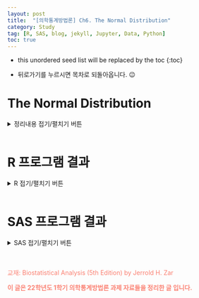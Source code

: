 ```yaml
---
layout: post
title:  "[의학통계방법론] Ch6. The Normal Distribution"
category: Study
tag: [R, SAS, blog, jekyll, Jupyter, Data, Python]
toc: true
---
```

* this unordered seed list will be replaced by the toc
{:toc}

- 뒤로가기를 누르시면 목차로 되돌아옵니다. 😉

# The Normal Distribution

<details>
<summary>
정리내용 접기/펼치기 버튼
</summary>
<div markdown="1">

## 6.1 

## 6.2

## 6.3

## 6.4

## 6.5

## 6.6

## 6.7

## 6.8

</div>
</details>

<br/>

# R 프로그램 결과

<details>
<summary>
R 접기/펼치기 버튼
</summary>
<div markdown="1">

**패키지**
<details>
<summary>
설치된 패키지 접기/펼치기 버튼
</summary>

``` r
getwd()
```

    ## [1] "C:/git_blog/study/img/ch6"

``` r
#install.packages("readxl")
#install.packages('ggplot2')
#install.packages("Hmisc")
#install.packages("survey")
#install.packages("vegan")
#install.packages("dplyr")
#install.packages("kableExtra")
#install.packages("psych")
library('Hmisc')
library('readxl')
library('ggplot2')
library('vegan')
library('dplyr')
library('kableExtra')
library('psych')
```

</details>

**엑셀파일불러오기**

``` r
#모든 시트를 하나의 리스트로 불러오는 함수
read_excel_allsheets <- function(file, tibble = FALSE) {
  sheets <- readxl::excel_sheets(file)
  x <- lapply(sheets, function(X) readxl::read_excel(file, sheet = X))
  if(!tibble) x <- lapply(x, as.data.frame)
  names(x) <- sheets
  x
}
```

## 6장

**6장 연습문제 불러오기**

``` r
#data_chap06에 연습문제 6장 모든 문제 저장
data_chap06 <- read_excel_allsheets("data_chap06.xls")

#연습문제 각각 데이터 생성
for (x in 1:length(data_chap06)){
  assign(paste0('ex6_',c(3,4,7))[x],data_chap06[x])
  }

#연습문제 데이터 형식을 리스트에서 데이터프레임으로 변환
for (x in 1:length(data_chap06)){
  assign(paste0('ex6_',c(3,4,7))[x],data.frame(data_chap06[x]))
  }
```



### EXAMPLE 6.1a

![](C:/git_blog/study/img/ch6/6-1a.png)

``` r
x <- seq(30,90, length=200)
ar_x = seq(66,90,0.001)
x_p = c(ar_x, rev(ar_x))
ar_y=dnorm(ar_x, mean=60, sd=10)
y_p = c(rep(0,length(ar_y)),rev(ar_y))
ar_x2=seq(77.5,90,0.001)
x_p2= c(ar_x2, rev(ar_x2))
ar_y2=dnorm(ar_x2, mean=60, sd=10)
y_p2=c(rep(0,length(ar_y2)), rev(ar_y2))
plot(x, dnorm(x,mean=60, sd=10), type='l',xlab='Xi in millimeters', ylab="Y", yaxt="n",main="Example 6.1a : Calculating Proportions of a Normal Distribution of Bone Lengths")
polygon(x_p,y_p, col='#8dd3c7', density=30)
polygon(x_p2,y_p2, col='#ffffb3', density=50)
arrows(66,dnorm(66,60,10),66,0, angle=0)
text(57,0.006,labels='66',adj=0, cex=2, col='#007266')
arrows(77.5,dnorm(77.5,60,10),77.5,0, angle=0)
text(80,0.017,labels='77.5',adj=0, cex=2, col='#007266')
arrows(60,0.005,66,0,length=0.25, angle=30,code=2)
arrows(80,0.015,77.5,0.009,length=0.25, angle=30,code=2)
```

![](C:/git_blog/study/img/ch6/unnamed-chunk-2-1.png)

**$Q$.6.1a.1 ) What proportion of the population of bone lengths is larger than 66 $mm$?**

``` r
#1
prop <- round((1-pnorm(66,60,10))*100,2)
cat("proportion of the population of bone lengths larer than 66 =",prop,"%")
```

    ## proportion of the population of bone lengths larer than 66 = 27.43 %

$$
\begin{aligned}
Z=\frac{X_i-\mu}{\sigma}=\frac{66\ mm - 60\ mm}{10\ mm} = 0.60\\
\\
P(X_i > 66\ mm) = P(Z>0.60)=0.2743\ or\ 27.43\ \%
\end{aligned}
$$

측정된 뼈 길이는 $$ \mu = 60mm$$이고, $$ \sigma=10mm$$인 정규분포를 따르고 있다.

해당 분포에서 뼈길이가 66mm 이상인 사람이 추출될 확률을 구하기 위해 pnorm 함수를 이용하였다.

그 결과, 뼈 길이가 66mm이상인 사람이 추출될 확률은 0.2473(24.73%)로 계산되었다.


**$Q$.6.1a.2 ) What is the probability of picking, at random from this population, a bone larger than 66 $mm$?**

``` r
#2
prob <- round((1-pnorm(66,60,10)),4)
cat("probability of picking a bone lengths larer than 66 =",prob)
```

    ## probability of picking a bone lengths larer than 66 = 0.2743

$$
\begin{aligned}
Probability\ of\ picking\ a\ bone\ lengths\ larger\ than\ 66\ mm =\ 0.2743
\end{aligned}
$$

**$Q$.6.1a.3 ) If there are 2000 bone lengths in population, how many of them are greater than 66 $mm$?**

``` r
#3
popu <- round(2000*(1-pnorm(66,60,10)))
cat("population of bone length is greater than 66 mm in 2000 =",popu)
```

    ## population of bone length is greater than 66 mm in 2000 = 549

$$
\begin{aligned}
Population\ of\ bone\ length\ greater\ than\ 66\ mm\ in\ 2000\ =\ (0.2743)*(2000)=549
\end{aligned}
$$

인구집단이 2000명일 경우, 뼈길이가 66mm이상인 사람의 수를 구해보자

**#1**에서 계산된 확률 0.2473을 인구수인 2000에 곱하였고,

그 결과 2000명 중 549명의 뼈 길이가 66mm이상임을 알 수 있다.

**$Q$.6.1a.4 ) What proportion of the population is smaller than 66 $mm$ ?**

``` r
#4
prob <- round((pnorm(66,60,10)),4)
cat("probability of picking a bone lengths smaller than 66 =",prob)
```

    ## probability of picking a bone lengths smaller than 66 = 0.7257

$$
\begin{aligned}
P(X_i < 66\ mm) = 1-P(X_i > 66\ mm) =1-0.2743=0.7257
\end{aligned}
$$

뼈 길이가 66mm이하일 확률을 계산하였다.

**#1**에서 구한 66mm이상일 확률과 반대되는 값으로 1에서 66mm이상일 확률을 뺐다.

해당 값은 0.7257임을 확인할 수 있다.

**$Q$.6.1a.5 ) What proportion of this population lies between 60 and 66 $mm$?**

``` r
#5
p_60 <- 1-pnorm(60,60,10) # larger than 60 mm
p_66 <- 1-pnorm(66,60,10) # larger than 66 mm
p_60_66 <- round(p_60 - p_66,4)
cat("proportion between 60 and 66 = ",p_60,"-",round(p_66,4)," = ",p_60_66," or",round(p_60_66*100,2),"%")
```

    ## proportion between 60 and 66 =  0.5 - 0.2743  =  0.2257  or 22.57 %

$$
\begin{aligned}
P(60\ mm<X_i < 66\ mm) = 0.5-0.2743=0.2257
\end{aligned}
$$       

뼈 길이가 60mm이상 66mm이하일  확률을  구하였다.

(이는 정규분포로 변환한 $$0<Z<0.6$$ 구간과 값이 동일하다)

60mm이하일 확률에서 66mm이상일 확률을 뺀 값으로 p-value는 0.2257임을 확인할 수 있다.

**$Q$.6.1a.6 ) What portion of the area under the normal curve lies to the right of 77.5 $mm$?**

``` r
#6
prop <- round((1-pnorm(77.5,60,10))*100,2)
cat("proportion of the population of bone lengths larer than 77.5 =",prop,"%")
```

    ## proportion of the population of bone lengths larer than 77.5 = 4.01 %

$$
\begin{aligned}
Z=\frac{X_i-\mu}{\sigma}=\frac{77.5\ mm - 60\ mm}{10\ mm} = 1.75\\
\\
P(X_i > 77.5\ mm) = P(Z>1.75)=0.0401\ or\ 4.01\ \%
\end{aligned}
$$

뼈 길이가 77.5mm 이상일 확률을 구하였다.

해당 값을 구하기 위해 표준화를 실시하였고,

표준정규분포의 확률을 구한 결과 뼈 길이가 77.5mm이상일 확률은 0.0401(4.01%)로 계산되었다.

**$Q$.6.1a.7 ) If there are 2000 bone lengths in population, how many of them are greater than 77.5 $mm$?**

``` r
#7
popu <- round(2000*(1-pnorm(77.5,60,10)))
cat("population of bone length is greater than 77.5 mm in 2000 =",popu)
```

    ## population of bone length is greater than 77.5 mm in 2000 = 80

$$
\begin{aligned}
Population\ of\ bone\ length\ greater\ than\ 77.5\ mm\ in\ 2000\ =\ (0.0401)*(2000)=80
\end{aligned}
$$

인구 2000명에서 뼈 길이가 77.5mm이상인 사람의 수는 80명이다.

**$Q$.6.1a.8 ) What is the probability of selecting at random from this population a bone measuring between 66 and 77.5 $mm$ in length?**

``` r
#8
p_66 <- 1-pnorm(66,60,10) # larger than 66 mm
p_77_5 <- 1-pnorm(77.5,60,10) # larger than 77.5 mm
p_66_77_5 <- round(p_66 - p_77_5,4)
cat("proportion between 66 and 77.5 = ",round(p_66,4),"-",round(p_77_5,4)," = ",p_66_77_5," or",round(p_66_77_5*100,2),"%")
```

    ## proportion between 66 and 77.5 =  0.2743 - 0.0401  =  0.2342  or 23.42 %

$$
\begin{aligned}
P(66\ mm <X_i < 77.5\ mm) = 0.2743-0.0401=0.2342
\end{aligned}
$$

뼈 길이가 60mm에서 77.5mm 사이일 확률을 나타낸 값으로 이는 60mm이하 확률에서 77.5mm이하일 확률을 뺀 값으로 나타낼 수 있다.

그 결과 p-value는 0.2342이다.

Example6.1a를 통해 분포의 평균으로부터 값이 멀어질수록 나타날 확률이 작아지는 것을 확인할 수 있다.

### EXAMPLE b

![](C:/git_blog/study/img/ch6/6-1b.png)

``` r
#normal distribution plot 
x <- seq(-25,150, length=300)
#45구간
ar_x = seq(-25,45,0.001)
x_p = c(ar_x, rev(ar_x))
ar_y=dnorm(ar_x, mean=65, sd=25)
y_p = c(rep(0,length(ar_y)),rev(ar_y))
##85구간
ar_x2=seq(85,150,0.001)
x_p2= c(ar_x2, rev(ar_x2))
ar_y2=dnorm(ar_x2, mean=65, sd=25)
y_p2=c(rep(0,length(ar_y2)), rev(ar_y2))
#plot
plot(x, dnorm(x,mean=65, sd=25), type='l',xlab='X,in mg/100ml', ylab="Y", yaxt="n",main="Example 6.1b : Calculating Proportions of a Normal Distribution of Sucrose Concentration")
polygon(x_p,y_p, col='#8dd3c7', density=50)
polygon(x_p2,y_p2, col='#8dd3c7', density=50)
arrows(45,dnorm(45,65,25),45,0, angle=0)
text(20,0.012,labels='45',adj=0, cex=2, col='#007266')
arrows(85,dnorm(85,65,25),85,0, angle=0)
text(105,0.012,labels='85',adj=0, cex=2, col='#007266')
arrows(30,0.012,45,0.0115,length=0.25, angle=30,code=2)
arrows(100,0.012,85,0.0115,length=0.25, angle=30,code=2)
```

![](C:/git_blog/study/img/ch6/unnamed-chunk-11-1.png)

**$Q$ 6.1b.1) What proportion of the population is greater than $85\ mg\ /\ 100\ ml$ ?**

``` r
#1
prop <- round(((1-pnorm(85,65,25))*100),2)
cat("proportion of the population of Sucrose Concentration larger than 85mg/100ml =",prop,"%")
```

    ## proportion of the population of Sucrose Concentration larger than 85mg/100ml = 21.19 %

$$
\begin{aligned}
Z = \frac{X_i-\mu}{\sigma}= \frac{85\ mg/100ml - 65\ mg/100ml}{25\ mg/100ml}=0.8\\
P(X_i > 85\ mg/100ml) = P(Z > 0.8)=0.2199\ or\ 21.19\ \%
\end{aligned}
$$

측정된 당 농도(sucrose concentration)은  $$\mu = 65mg/100ml$$이고, $$\sigma=25mg/100ml$$인  정규분포를  따른다.

당농도가 85mg/100ml 이상일 확률을 구한 값으로 0.2119(21.19%)로 계산되었다.

**$Q$ 6.1b.2) What proportion of the population is less than $45\ mg\ /\ 100\ ml$ ?**

``` r
#2
prop <- round(((pnorm(45,65,25))*100),2)
cat("proportion of the population of Sucrose Concentration less than 45mg/100ml =",prop,"%")
```

    ## proportion of the population of Sucrose Concentration less than 45mg/100ml = 21.19 %

$$
\begin{aligned}
Z = \frac{X_i-\mu}{\sigma}= \frac{45\ mg/100ml - 65\ mg/100ml}{25\ mg/100ml}=-\ 0.8\\
P(X_i < 45\ mg/100ml) = P(Z < -\ 0.8)=0.2199\ or\ 21.19\ \%
\end{aligned}
$$  

**#1**과 같은 값이 나오는 이유는 45mg/100ml와 85mg/100ml는 평균 65mg/100ml 기준으로 대칭을 이루기 때문이다.

**$Q$ 6.1b.3) What proportion of the population lies between $45$ and $85\ mg\ /\ 100\ ml$ ?**

``` r
#3
p_45 <- round(pnorm(45,65,25),4) #less than 45
p_85 <- round(1-pnorm(85,65,25),4)#larger than 85
p_45_85 <- round((1-(p_45+p_85))*100,2) #between 45 and 85
cat("proportion of the population of Sucrose Concentration between 45 and 85mg/100ml =",p_45_85,"%")
```

    ## proportion of the population of Sucrose Concentration between 45 and 85mg/100ml = 57.62 %

$$
\begin{aligned}
P(45\ mg/100ml < X_i < 85\ mg/100ml) &= P(-0.80 < Z < 0.80)\\
&= 1-P(Z < -0.80\ or\ Z>0.80)\\
&= 1-(0.2119+0.2119)\\
&= 1-0.4138\\
&= 0.5767\ or\ 57.62\ \%
\end{aligned}
$$
당농도가 45mg/100ml와 85mg/100ml 사이의 값을 가질 확률의 값으로 0.5762가 계산되었다.

### EXAMPLE 6.2

![](C:/git_blog/study/img/ch6/6-2.png)

**$Q$ 6.2.1) A population of one-year-old children's chest circumstances has $\mu=47.0\ cm$ and $\sigma = 12.0\ cm$, what is the probability of drawing from it a random sample of nine measurements that has a mean larger than 50.0$cm$ ?**

``` r
#1
mu <- 47 ; sigma <- 12 ; n <- 9
sigma_xbar <- sigma/sqrt(n)
z <- (50-mu)/sigma_xbar
p <- 1-pnorm(z)
cat("Probability of mean larger than 50.0cm = ",round(p,4))
```

    ## Probability of mean larger than 50.0cm =  0.2266

$$
\begin{aligned}
\sigma_{\bar{X}} = \frac{12.0\ cm}{\sqrt 9} = 4.0\ cm \\
Z = \frac{\bar{X}-\mu}{\sigma_{\bar{X}}} = \frac{50.0\ cm\ -\ 47.0\ cm}{4.0\ cm} = 0.75 \\
P(\bar{X} > 50.0\ cm) &= 1 - P(\bar{X} < 50.0\ cm) \\
&= P(Z>0.75) \\
&= 0.2266
\end{aligned}
$$

1세 아동의 모집단의 가슴둘레 분포는 $$\mu=47cm$$이고, $$\sigma=12cm$$인 정규분포를 따른다.

9명의 아동을 추출했을 때의 표준오차는 $$\frac{\sigma}{\sqrt{n}}=\frac{12}{\sqrt{9}}=4cm$$

$$\overline{x}$$
$$\frac{(\overline{X}-\mu)} {\sigma_{\overline{x}}} = \frac{50-47}{4} = 0.75$$

$$P(\overline{X}>50)=P(Z>0.75)=0.2266$$

따라서 1세 아동 집단에서 가슴둘레의 평균이 50cm보다 큰 9명이 추출될 확률은 0.2266이다.

**$Q$ 6.2.2) What is the probability of drawing a sample of 25 measurements from the preceding population and finding that the mean of this sample is less than $40.0 cm$?**

``` r
#2
mu <- 47 ; sigma <- 12 ; n <- 25
sigma_xbar <- sigma/sqrt(n)
z <- (40-mu)/sigma_xbar
p <- pnorm(z)
cat("Probability of mean less than 47.0cm = ",round(p,4))
```

    ## Probability of mean less than 47.0cm =  0.0018

$$
\begin{aligned}
\sigma_{\bar{X}} = \frac{12.0\ cm}{\sqrt 25} = 2.4\ cm \\
Z = \frac{\bar{X}-\mu}{\sigma_{\bar{X}}} = \frac{40.0\ cm\ -\ 47.0\ cm}{4.0\ cm} = -2.92 \\
P(\bar{X} < 40.0\ cm) &= 1 - P(\bar{X} < 40.0\ cm) \\
&= P(Z>2.92) \\
&= 0.0018
\end{aligned}
$$

25명의 아동을 추출했을 때의 표준오차는 $$\frac{\sigma}{\sqrt{n}}=\frac{12}{\sqrt{25}}=2.4cm$$이다.

$$\frac{(\overline{X}-\mu)}{\sigma_{\overline{x}}}=\frac{40-47}{2.4}=-2.92$$

$$P(\overline{X}<40)=P(Z<-2.92)=0.0018$$

따라서 1세 아동 집단에서 가슴둘레의 평균이 40cm보다 작은 25명이 추출될 확률은 0.0018이다.

**$Q$ 6.2.3) If 500 random samples of size 25 are taken from the preceding population, how many of then would have means larger than 50.0 $cm$?**

``` r
#3
mu <- 47 ; sigma <- 12 ; n <- 25
sigma_xbar <- sigma/sqrt(n)
z <- (50-mu)/sigma_xbar
p <- 1-pnorm(z)
amount <- round(p,4)*500
cat("Amount of mean larger than 50.0cm = ",round(amount))
```

    ## Amount of mean larger than 50.0cm =  53

25명의 아동을 추출했을 때의 $$P(\overline{X}>50)$$는 $$P(Z>1.25)=0.1056$$이다.

표본의 수가 커질수록 추출될 확률의 값이 작아짐을 알 수 있다.

또한 평균으로부터 값이 멀어질수록 z값이 커져 p-value는 작아진다.

### EXAMPLE 6.3

![](C:/git_blog/study/img/ch6/6-3.png)

``` r
#데이터셋
ex6_3%>%
  kbl(caption = "EXAMPLE 6.3 dataset") %>%
  kable_minimal() %>%
  kable_styling(bootstrap_options = c("striped", "hover", "condensed", "responsive"))
```

<table class=" lightable-minimal table table-striped table-hover table-condensed table-responsive" style="font-family: &quot;Trebuchet MS&quot;, verdana, sans-serif; margin-left: auto; margin-right: auto; margin-left: auto; margin-right: auto;">
<caption>
EXAMPLE 6.3 dataset
</caption>
<thead>
<tr>
<th style="text-align:right;">
SBP
</th>
</tr>
</thead>
<tbody>
<tr>
<td style="text-align:right;">
121
</td>
</tr>
<tr>
<td style="text-align:right;">
125
</td>
</tr>
<tr>
<td style="text-align:right;">
128
</td>
</tr>
<tr>
<td style="text-align:right;">
134
</td>
</tr>
<tr>
<td style="text-align:right;">
136
</td>
</tr>
<tr>
<td style="text-align:right;">
138
</td>
</tr>
<tr>
<td style="text-align:right;">
139
</td>
</tr>
<tr>
<td style="text-align:right;">
141
</td>
</tr>
<tr>
<td style="text-align:right;">
144
</td>
</tr>
<tr>
<td style="text-align:right;">
145
</td>
</tr>
<tr>
<td style="text-align:right;">
149
</td>
</tr>
<tr>
<td style="text-align:right;">
151
</td>
</tr>
</tbody>
</table>

``` r
descriptives6.3  <- function(x) {
  x <- na.omit(x)
  n <- length(x)
  sum_x <- sum(x)
  sum_x2 <- sum(x^2)
  mean <- mean(x)
  ss <- sum_x2-(sum_x^2/12)
  s2 <- ss/(n-1)
  s <- sqrt(s2)
  s_err <- s/sqrt(n)
  out <- data.frame(n=n, Mean=round(mean,1) ,Sum_X=sum_x, Sum_x2 = sum_x2, Sum_of_Square=round(ss,4), variance=round(s2,4), std=round(s,2), std.err=round(s_err,1))
  return(out)
}

descriptives6.3 (ex6_3$SBP)%>%
  kbl(caption = "Descriptives ex6.3") %>%
  kable_minimal() %>%
  kable_styling(bootstrap_options = c("striped", "hover", "condensed", "responsive"))
```

<table class=" lightable-minimal table table-striped table-hover table-condensed table-responsive" style="font-family: &quot;Trebuchet MS&quot;, verdana, sans-serif; margin-left: auto; margin-right: auto; margin-left: auto; margin-right: auto;">
<caption>
Descriptives ex6.3
</caption>
<thead>
<tr>
<th style="text-align:right;">
n
</th>
<th style="text-align:right;">
Mean
</th>
<th style="text-align:right;">
Sum_X
</th>
<th style="text-align:right;">
Sum_x2
</th>
<th style="text-align:right;">
Sum_of_Square
</th>
<th style="text-align:right;">
variance
</th>
<th style="text-align:right;">
std
</th>
<th style="text-align:right;">
std.err
</th>
</tr>
</thead>
<tbody>
<tr>
<td style="text-align:right;">
12
</td>
<td style="text-align:right;">
137.6
</td>
<td style="text-align:right;">
1651
</td>
<td style="text-align:right;">
228111
</td>
<td style="text-align:right;">
960.9167
</td>
<td style="text-align:right;">
87.3561
</td>
<td style="text-align:right;">
9.35
</td>
<td style="text-align:right;">
2.7
</td>
</tr>
</tbody>
</table>

$$
\begin{aligned}
n&=12\\
\overline X &= \frac{1651\ mm}{12} = 137.6\ mm \\
SS &= 228,111\ m^2 - \frac{(1651\ mm)^2}{12}\\
&= 960.9167\ mm^2\\
s^2 &= \frac{960.9167\ mm^2}{11} = 87.3651\ mm^2\\
s &= \sqrt{87.3561\ mm^2} = 9.35\ mm\\
s_{\overline X} &= \frac{s}{\sqrt{n}}=\frac{9.35\ mm}{12}=2.7\ mm
\end{aligned}
$$

12마리 침팬치의 수축기 혈압데이터이다. 

$$\overline{X}=137.6mm, \ s=9.35mm, \ s_{\overline{X}}=2.7mm$$

붓스트랩을 통해 평균의 표준오차를 구하는 방법은 다음과 같다. 1000개의 붓스트랩 표본으로 계산을 해보면 다음과 같다.

``` r
boot.mean <- function(data,num){
  resamples <- lapply(1:num, function(i) sample(data,replace=T))
  r.mean <- sapply(resamples,mean)
  std.err <- sqrt(var(r.mean))
  list(std.err = std.err, resamples=resamples,mean=r.mean)
}

boot <- data.frame(std.err=boot.mean(ex6_3$SBP,1000)$std.err, mean=boot.mean(ex6_3$SBP,1000)$mean)
ggplot(boot,(aes(x=mean)))+
  geom_histogram(fill="#8dd3c7",color="#ffffb3",binwidth=0.8)+
  xlab("Means of Bootstrap data6_3") + ylab("Frequency") +
  ggtitle("Histogram of Bootstrap data6_3")+
  theme_bw()+
  theme(legend.position = "right")+
  theme(legend.text = element_text(size=15))+
  theme(legend.title = element_text(size=15))+
  theme(axis.text.x  = element_text(size=10))+
  theme(axis.text.y=element_text(size=10))+
  theme(axis.title = element_text(size=20))+
  theme(plot.title = element_text(size=16,hjust = 0.5))+
  annotate("text", x=130, y=120, label=paste0("Mean = ",round(mean(boot$mean),1)), size=5,hjust=0)+
  annotate("text", x=130, y=110, label=paste0("Std err = ",round(boot$std.err,1)), size=5,hjust=0)
```

![](C:/git_blog/study/img/ch6/unnamed-chunk-20-1.png)

|statistics|Original Data|Bootstrap Data|
|:-----|:-----|:-----|
|Mean|137.6 |137.7 |
|Standard Error|2.7 |2.6 |

ex6_3 데이터에서 구한 평균의 표준오차와 붓스트랩 데이터에서 추출한 평균의 표준오차가 크게 차이가 나지 않음을 알 수 있으며,

이는 표본의 수가 많을수록 표본평균의 평균과 표준오차는 모집단인 본 데이터의 평균과 표준오차와 근사한다.

### EXAMPLE 6.4

``` r
#데이터셋
ex6_4%>%
  kbl(caption = "EXAMPLE 6.4 dataset") %>%
  kable_minimal() %>%
  kable_styling(bootstrap_options = c("striped", "hover", "condensed", "responsive"))
```

<table class=" lightable-minimal table table-striped table-hover table-condensed table-responsive" style="font-family: &quot;Trebuchet MS&quot;, verdana, sans-serif; margin-left: auto; margin-right: auto; margin-left: auto; margin-right: auto;">
<caption>
EXAMPLE 6.4 dataset
</caption>
<thead>
<tr>
<th style="text-align:right;">
X
</th>
</tr>
</thead>
<tbody>
<tr>
<td style="text-align:right;">
2.0
</td>
</tr>
<tr>
<td style="text-align:right;">
1.1
</td>
</tr>
<tr>
<td style="text-align:right;">
4.4
</td>
</tr>
<tr>
<td style="text-align:right;">
-3.1
</td>
</tr>
<tr>
<td style="text-align:right;">
-1.3
</td>
</tr>
<tr>
<td style="text-align:right;">
3.9
</td>
</tr>
<tr>
<td style="text-align:right;">
3.2
</td>
</tr>
<tr>
<td style="text-align:right;">
-1.6
</td>
</tr>
<tr>
<td style="text-align:right;">
3.5
</td>
</tr>
<tr>
<td style="text-align:right;">
1.2
</td>
</tr>
<tr>
<td style="text-align:right;">
2.5
</td>
</tr>
<tr>
<td style="text-align:right;">
2.3
</td>
</tr>
<tr>
<td style="text-align:right;">
1.9
</td>
</tr>
<tr>
<td style="text-align:right;">
1.8
</td>
</tr>
<tr>
<td style="text-align:right;">
2.9
</td>
</tr>
<tr>
<td style="text-align:right;">
-0.3
</td>
</tr>
<tr>
<td style="text-align:right;">
-2.4
</td>
</tr>
</tbody>
</table>

ex6_4 데이터는 17마리의 말을 조사한 데이터이며 2주간 항생제를 투여한 후
몸무게의 증감을 나타내고 있다.

말들의 몸무게의 변화양의 모평균이 0인지 유의수준 5%에서 검정한다.

``` r
descriptives6_4 <- function(x){
  n <- length(x)
  mean_x <- mean(x)
  var_x <- 13.4621
  se <- sqrt(var_x/n)
  z_value <- (mean_x-0)/se
  p_value <- 2*(1-pnorm(z_value))
  out <- data.frame(n=n,mean=round(mean_x,2),Variance=var_x,SE=round(se,2),Z=round(z_value,2),P_value = round(p_value,4))
  return(out)
}

descriptives6_4(ex6_4$X)%>%
  kbl(caption = "Descriptives ex6.4") %>%
  kable_minimal() %>%
  kable_styling(bootstrap_options = c("striped", "hover", "condensed", "responsive"))
```

<table class=" lightable-minimal table table-striped table-hover table-condensed table-responsive" style="font-family: &quot;Trebuchet MS&quot;, verdana, sans-serif; margin-left: auto; margin-right: auto; margin-left: auto; margin-right: auto;">
<caption>
Descriptives ex6.4
</caption>
<thead>
<tr>
<th style="text-align:right;">
n
</th>
<th style="text-align:right;">
mean
</th>
<th style="text-align:right;">
Variance
</th>
<th style="text-align:right;">
SE
</th>
<th style="text-align:right;">
Z
</th>
<th style="text-align:right;">
P_value
</th>
</tr>
</thead>
<tbody>
<tr>
<td style="text-align:right;">
17
</td>
<td style="text-align:right;">
1.29
</td>
<td style="text-align:right;">
13.4621
</td>
<td style="text-align:right;">
0.89
</td>
<td style="text-align:right;">
1.45
</td>
<td style="text-align:right;">
0.1459
</td>
</tr>
</tbody>
</table>

표본평균 $$\overline{X}$$는 $$1.29kg$$ 이고 모분산은 모르지만 $$13.4621kg^2$$ 로 가정하자. 그러면 표준 오차는 다음과 같이 계산된다.

$$
\begin{aligned}
\sigma_{\overline{X}} = \sqrt{\frac{\sigma^2}{n}} = \sqrt{\frac{13.4621\ kg^2}{17}}=\sqrt{0.7919\ kg^2}=0.89\ kg
\end{aligned}
$$
  
표준화한 Z 값을 구하면 다음과 같다.
  
$$
\begin{aligned}
Z = \frac{\overline{X} - \mu}{\sigma_{\overline{X}}} = \frac{1.29\ kg - 0}{0.89\ kg}= 1.45
\end{aligned}
$$  
  
이를 통해 유의확률을 구해보면 다음과 같다.

$$
\begin{aligned}
P(\overline X \geq 1.29\ kg)= P(Z\geq 1.45)=0.0735
\end{aligned}
$$  
  
그리고 Z분포는 0에 대하여 대칭이기 때문에 다음도 성립한다.
  
$$
\begin{aligned}
P(\overline X \leq -1.29\ kg)= P(Z\leq -1.45)=0.0735
\end{aligned}
$$   
  
최종적인 유의확률은 다음과 같다.
  
$$
\begin{aligned}
P(\overline X \geq 1.29\ kg\ or\ \overline X \leq -1.29\ kg) &= P(Z\geq 1.45\ or\ Z\leq -1.45)\\
&=0.0735+0.0735=0.1470
\end{aligned}
$$ 
구해진 $p\ value$ 는 0.1470 으로 유의확률 0.05 보다 크므로 귀무가설 $H_0$ 를 기각시키지 못한다. 그러므로 말들의 모평균의 몸무게 변화가 있다고 할 충분한 근거가 없다.

``` r
zz <- descriptives6_4(ex6_4$X)$Z
curve(dt(x,16),-3,3,xlab="z",ylab="Y",yaxt='n',main="Hypothesis in Example 6.4")
polygon(c(zz,seq(zz,3,0.001),zz), 
        c(dt(-3,16),dt(seq(zz,3,0.001),16),dt(-3,16)),col="#007266")
polygon(c(-3,seq(-3,-zz,0.001),-zz), 
        c(dt(-3,16),dt(seq(-3,-zz,0.001),16),dt(-3,16)),col="#007266")
polygon(c(1.96,seq(1.96,3,0.001),1.96),
        c(dt(-3,16),dt(seq(1.96,3,0.001),16),dt(-3,16)),col="#8dd3c7")
polygon(c(-3,seq(-3,-1.96,0.001),-1.96), 
        c(dt(-3,16),dt(seq(-3,-1.96,0.001),16),dt(-3,16)),col="#8dd3c7")
text(x=-2,y=0.1,labels = "-1.96")
text(x=2,y=0.1,labels = "1.96")
text(x=-1.45,y=0.18,labels = "-1.45")
text(x=1.45,y=0.18,labels = "1.45")
```

![](C:/git_blog/study/img/ch6/unnamed-chunk-23-1.png) \###
EXAMPLE 6.5

**6.5.1) Hypothetical outcomes of testing the same null hypothesis for 2500 random samples**
  
- **제 1종 오류 (Type 1 error)** : 귀무가설이 참임이에도 불구하고 이를 기각할 오류
  
- **제 2종 오류 (Type 2 error)** : 귀무가설이 거짓임에도 불구하고 이를 기각하지 못할 오류  
  
       
|   |If $H_0$ is true|If $H_0$ is false|Row total|  
|:---|:---|:---|:---|
|**If $H_0$ is rejected**|100   |  450 | 550|
|**If $H_0$ is not rejected**|1900    |50   |1950|
|**Column total**|2000|500|2500|
    
- Probability that $H_0$ is rejected if $H_0$ is true $= 100/2000=0.05$
  
- Probability that $H_0$ is true if $H_0$ is rejected $=100/550=0.18$
  
  
**6.5.2) Table of the Two types of Errors in Hypothesis Testing**  
  
  
||If $H_0$ is true|If $H_0$ is false|  
|:---|:---|:---|
|**If $H_0$ is rejected**|$Type\ 1\ Error$   |  $No\ Error$ |
|**If $H_0$ is not rejected**|$No\ Error$    |$Type\ 2\ Error$   |
  
**6.5.3) The Long - Term Probabilities of Outcomes in Hypothesis Testing** 

||If $H_0$ is true|If $H_0$ is false|  
|:---|:---|:---|
|**If $H_0$ is rejected**|$\alpha$   |  $1-\beta\ (Power)$ |
|**If $H_0$ is not rejected**|$1-\alpha$    |$\beta$   |

### EXAMPLE 6.6

``` r
descriptives6.6 <- function(x) {
  x.n <- 17
  x.mn <- 1.29
  x.se <- 0.89
  LL <- x.mn-1.96*x.se
  UL <- x.mn+1.96*x.se
  x.total <- c(LL,UL)
  return(x.total)
}

cat("The 95% confidence interval is [",round(descriptives6.6(x)[1],2),",",round(descriptives6.6(x)[2],2),"]")
```

    ## The 95% confidence interval is [ -0.45 , 3.03 ]

``` r
ex6.4 <- as.numeric(ex6_4$X)
mean0=mean(ex6.4)
mean0
```

    ## [1] 1.294118

``` r
x1 <- replicate(100,sample(ex6_4$X,17,replace=TRUE))
error.bars(x1, alpha=0.05, xlab="sample", ylab="Mean", col=adjustcolor("#8dd3c7",alpha=0.3), pch=16) # library('psych')
abline(h=mean0)
```

![](C:/git_blog/study/img/ch6/unnamed-chunk-25-1.png)

### EXAMPLE 6.7

``` r
#데이터셋
ex6_7%>%
  kbl(caption = "EXAMPLE 6.7 dataset") %>%
  kable_minimal() %>%
  kable_styling(bootstrap_options = c("striped", "hover", "condensed", "responsive"))
```

<table class=" lightable-minimal table table-striped table-hover table-condensed table-responsive" style="font-family: &quot;Trebuchet MS&quot;, verdana, sans-serif; margin-left: auto; margin-right: auto; margin-left: auto; margin-right: auto;">
<caption>
EXAMPLE 6.7 dataset
</caption>
<thead>
<tr>
<th style="text-align:right;">
exam6_7.Height
</th>
<th style="text-align:right;">
exam6_7.Freq
</th>
</tr>
</thead>
<tbody>
<tr>
<td style="text-align:right;">
63
</td>
<td style="text-align:right;">
2
</td>
</tr>
<tr>
<td style="text-align:right;">
64
</td>
<td style="text-align:right;">
2
</td>
</tr>
<tr>
<td style="text-align:right;">
65
</td>
<td style="text-align:right;">
3
</td>
</tr>
<tr>
<td style="text-align:right;">
66
</td>
<td style="text-align:right;">
5
</td>
</tr>
<tr>
<td style="text-align:right;">
67
</td>
<td style="text-align:right;">
4
</td>
</tr>
<tr>
<td style="text-align:right;">
68
</td>
<td style="text-align:right;">
6
</td>
</tr>
<tr>
<td style="text-align:right;">
69
</td>
<td style="text-align:right;">
5
</td>
</tr>
<tr>
<td style="text-align:right;">
70
</td>
<td style="text-align:right;">
8
</td>
</tr>
<tr>
<td style="text-align:right;">
71
</td>
<td style="text-align:right;">
7
</td>
</tr>
<tr>
<td style="text-align:right;">
72
</td>
<td style="text-align:right;">
7
</td>
</tr>
<tr>
<td style="text-align:right;">
73
</td>
<td style="text-align:right;">
10
</td>
</tr>
<tr>
<td style="text-align:right;">
74
</td>
<td style="text-align:right;">
6
</td>
</tr>
<tr>
<td style="text-align:right;">
75
</td>
<td style="text-align:right;">
3
</td>
</tr>
<tr>
<td style="text-align:right;">
76
</td>
<td style="text-align:right;">
2
</td>
</tr>
</tbody>
</table>

``` r
ex6_7$CumFreq <- cumsum(ex6_7$exam6_7.Freq) # 누적도수
ex6_7$fixi <- ex6_7$exam6_7.Height*ex6_7$exam6_7.Freq # fixi
ex6_7$fixi2<-ex6_7$exam6_7.Height^2*ex6_7$exam6_7.Freq #fixi^2
ex6_7%>%
  kbl(caption = "EXAMPLE 6.7 dataset") %>%
  kable_minimal() %>%
  kable_styling(bootstrap_options = c("striped", "hover", "condensed", "responsive"))
```

<table class=" lightable-minimal table table-striped table-hover table-condensed table-responsive" style="font-family: &quot;Trebuchet MS&quot;, verdana, sans-serif; margin-left: auto; margin-right: auto; margin-left: auto; margin-right: auto;">
<caption>
EXAMPLE 6.7 dataset
</caption>
<thead>
<tr>
<th style="text-align:right;">
exam6_7.Height
</th>
<th style="text-align:right;">
exam6_7.Freq
</th>
<th style="text-align:right;">
CumFreq
</th>
<th style="text-align:right;">
fixi
</th>
<th style="text-align:right;">
fixi2
</th>
</tr>
</thead>
<tbody>
<tr>
<td style="text-align:right;">
63
</td>
<td style="text-align:right;">
2
</td>
<td style="text-align:right;">
2
</td>
<td style="text-align:right;">
126
</td>
<td style="text-align:right;">
7938
</td>
</tr>
<tr>
<td style="text-align:right;">
64
</td>
<td style="text-align:right;">
2
</td>
<td style="text-align:right;">
4
</td>
<td style="text-align:right;">
128
</td>
<td style="text-align:right;">
8192
</td>
</tr>
<tr>
<td style="text-align:right;">
65
</td>
<td style="text-align:right;">
3
</td>
<td style="text-align:right;">
7
</td>
<td style="text-align:right;">
195
</td>
<td style="text-align:right;">
12675
</td>
</tr>
<tr>
<td style="text-align:right;">
66
</td>
<td style="text-align:right;">
5
</td>
<td style="text-align:right;">
12
</td>
<td style="text-align:right;">
330
</td>
<td style="text-align:right;">
21780
</td>
</tr>
<tr>
<td style="text-align:right;">
67
</td>
<td style="text-align:right;">
4
</td>
<td style="text-align:right;">
16
</td>
<td style="text-align:right;">
268
</td>
<td style="text-align:right;">
17956
</td>
</tr>
<tr>
<td style="text-align:right;">
68
</td>
<td style="text-align:right;">
6
</td>
<td style="text-align:right;">
22
</td>
<td style="text-align:right;">
408
</td>
<td style="text-align:right;">
27744
</td>
</tr>
<tr>
<td style="text-align:right;">
69
</td>
<td style="text-align:right;">
5
</td>
<td style="text-align:right;">
27
</td>
<td style="text-align:right;">
345
</td>
<td style="text-align:right;">
23805
</td>
</tr>
<tr>
<td style="text-align:right;">
70
</td>
<td style="text-align:right;">
8
</td>
<td style="text-align:right;">
35
</td>
<td style="text-align:right;">
560
</td>
<td style="text-align:right;">
39200
</td>
</tr>
<tr>
<td style="text-align:right;">
71
</td>
<td style="text-align:right;">
7
</td>
<td style="text-align:right;">
42
</td>
<td style="text-align:right;">
497
</td>
<td style="text-align:right;">
35287
</td>
</tr>
<tr>
<td style="text-align:right;">
72
</td>
<td style="text-align:right;">
7
</td>
<td style="text-align:right;">
49
</td>
<td style="text-align:right;">
504
</td>
<td style="text-align:right;">
36288
</td>
</tr>
<tr>
<td style="text-align:right;">
73
</td>
<td style="text-align:right;">
10
</td>
<td style="text-align:right;">
59
</td>
<td style="text-align:right;">
730
</td>
<td style="text-align:right;">
53290
</td>
</tr>
<tr>
<td style="text-align:right;">
74
</td>
<td style="text-align:right;">
6
</td>
<td style="text-align:right;">
65
</td>
<td style="text-align:right;">
444
</td>
<td style="text-align:right;">
32856
</td>
</tr>
<tr>
<td style="text-align:right;">
75
</td>
<td style="text-align:right;">
3
</td>
<td style="text-align:right;">
68
</td>
<td style="text-align:right;">
225
</td>
<td style="text-align:right;">
16875
</td>
</tr>
<tr>
<td style="text-align:right;">
76
</td>
<td style="text-align:right;">
2
</td>
<td style="text-align:right;">
70
</td>
<td style="text-align:right;">
152
</td>
<td style="text-align:right;">
11552
</td>
</tr>
</tbody>
</table>

``` r
ss <- sum(ex6_7$fixi2)-(sum(ex6_7$fixi)^2/sum(ex6_7$exam6_7.Freq))
s2 <- round(ss/(sum(ex6_7$exam6_7.Freq)-1),4)
cat("SS = ",ss,", s2 = ",s2)
```

    ## SS =  755.9429 , s2 =  10.9557

``` r
hist(rnorm(500,70.17143,sqrt(13.4621)),prob=T,col="white",border='white',axes=F,xlab = "",ylab="",main="The Frequency polygon for the student height data")
lines(density(rnorm(500,70.17143,sqrt(13.4621))), lty=2, lwd=2, col="#8F0185")
par(new=T)
plot(ex6_7$exam6_7.Height,ex6_7$exam6_7.Freq, ylim = c(0,10), xlim=c(62,78), col="#8dd3c7", type="l", lwd=3, xlab = "Height in inches(Xi)",ylab='Frequency', xaxt='n')
axis(1,at=c(62,64,66,68,70,72,74,76,78))
text(x=63.2, y=9, label="Mint", col="#8dd3c7", cex=0.8) ; text(x=63.2, y=8.5, label="puple", col="#8F0185", cex=0.8)
text(x=64.2, y=9, label=": Observed Frequencies", cex=0.8)
text(x=64.2, y=8.5, label=": Expected Frequencies", cex=0.8)
```

![](C:/git_blog/study/img/ch6/unnamed-chunk-28-1.png)

``` r
cc <- ex6_7$CumFreq # 누적도수 
scc <- sum(ex6_7$exam6_7.Freq) ; ccc <-cc/scc ; ccc <- round(ccc,2)
par(mar = c(5, 4, 4, 4)+0.1)
plot.new()
plot(x=ex6_7$exam6_7.Height, y=ccc,type='b', xlab="X in inches",ylab="Cumulative Frequency", yaxt="n", frame=F, ylim=c(0,1.1), cex.axis = 1, cex.lab=1, main="The Cummulative Frequency Polygon of the student height data", col="#8dd3c7")
points(x=ex6_7$exam6_7.Height, ccc, pch=16, col="#007266")
axis(side=4, at=round(ccc,2), las=2, lwd = 1, cex.axis=0.8)
par(new = TRUE)
plot(cc,xlab="", ylab="", main="", xaxt="n", yaxt='n', frame=F, ylim=c(0,70), col=adjustcolor("white",alpha=0), cex.axis = 1, cex.lab=1)
axis(2, cex.axis=1)
mtext("Cumulative Relative Frequency", side=4, line=3, cex = 1)
```

![](C:/git_blog/study/img/ch6/unnamed-chunk-29-1.png)

``` r
ccc1 <- ccc*100
plot(x=ex6_7$exam6_7.Height,y=ccc1,xlab="X in inches",ylab="Cumulative Frequency in Percent",yaxt='n',frame=F,ylim=c(0,100),cex.axis = 1,cex.lab=1,main="The Cummulative Relative Frequency Distribution of the student height data", col="#8dd3c7")
points(x=ex6_7$exam6_7.Height, ccc1, pch=16, col="#007266")
axis(side=2,at=round(ccc1,2),las=2,lwd = 1,cex.axis=0.8)
lines(x=seq(62,78,length=100),y=seq(0,100,length=100))
```

![](C:/git_blog/study/img/ch6/unnamed-chunk-30-1.png)

``` r
qqnorm(ex6_7$exam6_7.Height,col="#8dd3c7", pch=16, lwd = 2) ; qqline(ex6_7$exam6_7.Height,col="#007266", lwd = 2)
```

![](C:/git_blog/study/img/ch6/unnamed-chunk-30-2.png)

``` r
for(i in 1:nrow(ex6_7)){
  ex6_7$cc[i]<- (i-0.5)/length(ex6_7$exam6_7.Height)
}

ex6_7$cc <- round(ex6_7$cc*100,2)
nuj <- pnorm(ex6_7$exam6_7.Height,70.17143,sqrt(13.4621))
plot(x=nuj,y=ex6_7$cc,xlab="X in inches",ylab="Cumulative Frequency in Percent",xaxt='n',yaxt='n',frame=F,ylim=c(0,100),cex.axis = 1,cex.lab=1,main="P-P plot", col="#8dd3c7")
points(x=nuj,ex6_7$cc,pch=16, col="#8dd3c7")
axis(side=1,at=nuj,label=c("63","64","65","66","67","68","69","70","71","72","73","74","75","76"),lwd = 1,cex.axis=0.5)
axis(side=2,at=ex6_7$cc,las=2,lwd = 1,cex.axis=0.8)
lines(x=seq(0,1,length=100),y=seq(0,100,length=100), col="#007266", lwd = 2)
```

![](C:/git_blog/study/img/ch6/unnamed-chunk-31-1.png)

``` r
library('moments')
skew <- skewness(ex6_7$exam6_7.Height) # 왜도
kur <- kurtosis(ex6_7$exam6_7.Height) # 첨도
cat("왜도 = ",skew,", 첨도 = ",kur)
```

    ## 왜도 =  0 , 첨도 =  1.787692

``` r
library(nortest)
ad.test(ex6_7$exam6_7.Height)
```

    ## 
    ##  Anderson-Darling normality test
    ## 
    ## data:  ex6_7$exam6_7.Height
    ## A = 0.16777, p-value = 0.9185

``` r
cvm.test(ex6_7$exam6_7.Height)
```

    ## 
    ##  Cramer-von Mises normality test
    ## 
    ## data:  ex6_7$exam6_7.Height
    ## W = 0.021766, p-value = 0.9419

``` r
lillie.test(ex6_7$exam6_7.Height)
```

    ## 
    ##  Lilliefors (Kolmogorov-Smirnov) normality test
    ## 
    ## data:  ex6_7$exam6_7.Height
    ## D = 0.084322, p-value = 0.9971

``` r
sf.test(ex6_7$exam6_7.Height)
```

    ## 
    ##  Shapiro-Francia normality test
    ## 
    ## data:  ex6_7$exam6_7.Height
    ## W = 0.98186, p-value = 0.9579

``` r
shapiro.test(ex6_7$exam6_7.Height)
```

    ## 
    ##  Shapiro-Wilk normality test
    ## 
    ## data:  ex6_7$exam6_7.Height
    ## W = 0.96453, p-value = 0.7964

``` r
library('tseries')
```

    ## Warning: 패키지 'tseries'는 R 버전 4.2.2에서 작성되었습니다

    ## Registered S3 method overwritten by 'quantmod':
    ##   method            from
    ##   as.zoo.data.frame zoo

``` r
jarque.bera.test(ex6_7$exam6_7.Height)
```

    ## 
    ##  Jarque Bera Test
    ## 
    ## data:  ex6_7$exam6_7.Height
    ## X-squared = 0.85732, df = 2, p-value = 0.6514

</div>
</details>

<br/>

# SAS 프로그램 결과

<details>
<summary>
SAS 접기/펼치기 버튼
</summary>
<div markdown="1">

```python
import saspy #SAS출력 코드
```

winlocal 입력

## 6장

</div>
</details>

<br/>

<br/>

<font color='#fb8072'>교재: Biostatistical Analysis (5th Edition) by Jerrold H. Zar</font><br/>

<font color='#fb8072'> **이 글은 22학년도 1학기 의학통계방법론 과제 자료들을 정리한 글 입니다.** </font>